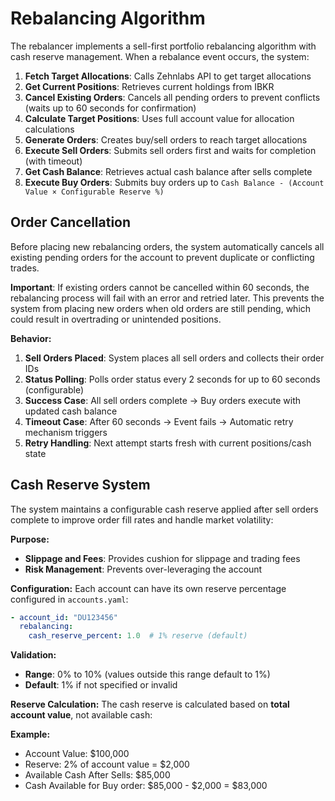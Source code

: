 # Rebalancing Algorithm

The rebalancer implements a sell-first portfolio rebalancing algorithm with cash reserve management. When a rebalance event occurs, the system:

1. **Fetch Target Allocations**: Calls Zehnlabs API to get target allocations
2. **Get Current Positions**: Retrieves current holdings from IBKR
3. **Cancel Existing Orders**: Cancels all pending orders to prevent conflicts (waits up to 60 seconds for confirmation)
4. **Calculate Target Positions**: Uses full account value for allocation calculations
5. **Generate Orders**: Creates buy/sell orders to reach target allocations
6. **Execute Sell Orders**: Submits sell orders first and waits for completion (with timeout)
7. **Get Cash Balance**: Retrieves actual cash balance after sells complete
8. **Execute Buy Orders**: Submits buy orders up to `Cash Balance - (Account Value × Configurable Reserve %)`

## Order Cancellation

Before placing new rebalancing orders, the system automatically cancels all existing pending orders for the account to prevent duplicate or conflicting trades. 

**Important**: If existing orders cannot be cancelled within 60 seconds, the rebalancing process will fail with an error and retried later. This prevents the system from placing new orders when old orders are still pending, which could result in overtrading or unintended positions. 

**Behavior:**
1. **Sell Orders Placed**: System places all sell orders and collects their order IDs
2. **Status Polling**: Polls order status every 2 seconds for up to 60 seconds (configurable)
3. **Success Case**: All sell orders complete → Buy orders execute with updated cash balance
4. **Timeout Case**: After 60 seconds → Event fails → Automatic retry mechanism triggers
5. **Retry Handling**: Next attempt starts fresh with current positions/cash state

## Cash Reserve System

The system maintains a configurable cash reserve applied after sell orders complete to improve order fill rates and handle market volatility:

**Purpose:**
- **Slippage and Fees**: Provides cushion for slippage and trading fees
- **Risk Management**: Prevents over-leveraging the account

**Configuration:**
Each account can have its own reserve percentage configured in `accounts.yaml`:

```yaml
- account_id: "DU123456"
  rebalancing:
    cash_reserve_percent: 1.0  # 1% reserve (default)
```

**Validation:**
- **Range**: 0% to 10% (values outside this range default to 1%)
- **Default**: 1% if not specified or invalid

**Reserve Calculation:**
The cash reserve is calculated based on **total account value**, not available cash:

**Example:**
- Account Value: $100,000
- Reserve: 2% of account value = $2,000
- Available Cash After Sells: $85,000
- Cash Available for Buy order: $85,000 - $2,000 = $83,000